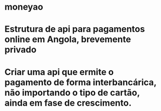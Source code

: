 # moneyao

# Estrutura de api para pagamentos online em Angola, brevemente privado 

# Criar uma api que ermite o pagamento de forma interbancárica, não importando o tipo de cartão, ainda em fase de crescimento.


